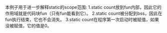 本例子用于进一步解释static的scope范围:
1.static count放到fun内部，因此它的作用域就是代码块fun（只有fun能看到它）。
2.static count被分配到bss，因此在fun执行结束，它也不会消失。
3.static count在程序第一次启动时被赋值，如果没被赋值，它的值是0。
